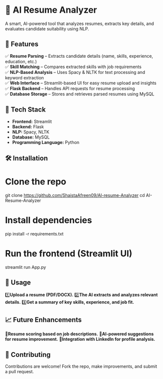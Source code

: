 # 🧠 AI Resume Analyzer  

A smart, AI-powered tool that analyzes resumes, extracts key details, and evaluates candidate suitability using NLP.  

## 🚀 Features  

✅ **Resume Parsing** – Extracts candidate details (name, skills, experience, education, etc.)  
✅ **Skill Matching** – Compares extracted skills with job requirements  
✅ **NLP-Based Analysis** – Uses Spacy & NLTK for text processing and keyword extraction  
✅ **Web Interface** – Streamlit-based UI for easy resume upload and insights  
✅ **Flask Backend** – Handles API requests for resume processing  
✅ **Database Storage** – Stores and retrieves parsed resumes using MySQL  

## 🔧 Tech Stack  

- **Frontend:** Streamlit  
- **Backend:** Flask  
- **NLP:** Spacy, NLTK  
- **Database:** MySQL  
- **Programming Language:** Python  

## 🛠 Installation  
# Clone the repo
git clone https://github.com/ShaistaAfreen09/AI-resume-Analyzer
cd AI-Resume-Analyzer

# Install dependencies
pip install -r requirements.txt

# Run the frontend (Streamlit UI)
streamlit run App.py

## 📌 Usage
1️⃣**Upload a resume (PDF/DOCX).**
2️⃣**The AI extracts and analyzes relevant details.**
3️⃣**Get a summary of key skills, experience, and job fit.**

## 📈 Future Enhancements
🔹**Resume scoring based on job descriptions.**
🔹**AI-powered suggestions for resume improvement.**
🔹**Integration with LinkedIn for profile analysis.**

## 🤝 Contributing
Contributions are welcome! Fork the repo, make improvements, and submit a pull request.
